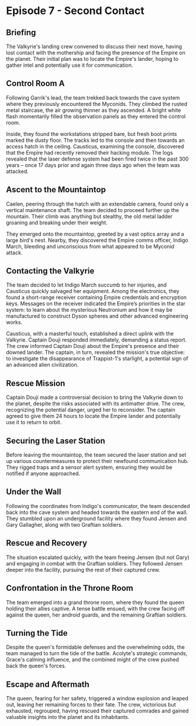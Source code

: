 # Episode 7 - Second Contact

## Briefing
The Valkyrie's landing crew convened to discuss their next move, having lost contact with the mothership and facing the presence of the Empire on the planet.  Their initial plan was to locate the Empire's lander, hoping to gather intel and potentially use it for communication.

## Control Room A
Following Garrik's lead, the team trekked back towards the cave system where they previously encountered the Myconids.  They climbed the rusted metal staircase, the air growing thinner as they ascended.  A bright white flash momentarily filled the observation panels as they entered the control room.    

Inside, they found the workstations stripped bare, but fresh boot prints marked the dusty floor.  The tracks led to the console and then towards an access hatch in the ceiling.  Causticus, examining the console, discovered that the Empire had recently removed their hacking module.  The logs revealed that the laser defense system had been fired twice in the past 300 years – once 17 days prior and again three days ago when the team was attacked.    

## Ascent to the Mountaintop
Caelen, peering through the hatch with an extendable camera, found only a vertical maintenance shaft.  The team decided to proceed further up the mountain.  Their climb was anything but stealthy, the old metal ladder groaning and breaking under their weight.    

They emerged onto the mountaintop, greeted by a vast optics array and a large bird's nest.  Nearby, they discovered the Empire comms officer, Indigo March, bleeding and unconscious from what appeared to be Myconid attack.    

## Contacting the Valkyrie
The team decided to let Indigo March succumb to her injuries, and Causticus quickly salvaged her equipment.  Among the electronics, they found a short-range receiver containing Empire credentials and encryption keys. Messages on the receiver indicated the Empire’s priorities in the star system: to learn about the mysterious Neutronium and how it may be manufactured to construct Dyson spheres and other advanced engineering works. 

Causticus, with a masterful touch, established a direct uplink with the Valkyrie.  Captain Douji responded immediately, demanding a status report. The crew informed Captain Douji about the Empire's presence and their downed lander.  The captain, in turn, revealed the mission's true objective: to investigate the disappearance of Trappist-1's starlight, a potential sign of an advanced alien civilization.

## Rescue Mission
Captain Douji made a controversial decision to bring the Valkyrie down to the planet, despite the risks associated with its antimatter drive.  The crew, recognizing the potential danger, urged her to reconsider.  The captain agreed to give them 24 hours to locate the Empire lander and potentially use it to return to orbit.    

## Securing the Laser Station
Before leaving the mountaintop, the team secured the laser station and set up various countermeasures to protect their newfound communication hub.  They rigged traps and a sensor alert system, ensuring they would be notified if anyone approached.    

## Under the Wall
Following the coordinates from Indigo's communicator, the team descended back into the cave system and headed towards the eastern end of the wall.  They stumbled upon an underground facility where they found Jensen and Gary Gallagher, along with two Graftian soldiers.    

## Rescue and Recovery
The situation escalated quickly, with the team freeing Jensen (but not Gary) and engaging in combat with the Graftian soldiers.  They followed Jensen deeper into the facility, pursuing the rest of their captured crew.    

## Confrontation in the Throne Room
The team emerged into a grand throne room, where they found the queen holding their allies captive.  A tense battle ensued, with the crew facing off against the queen, her android guards, and the remaining Graftian soldiers.    

## Turning the Tide
Despite the queen's formidable defenses and the overwhelming odds, the team managed to turn the tide of the battle.  Acolyte's strategic commands, Grace's calming influence, and the combined might of the crew pushed back the queen's forces.    

## Escape and Aftermath
The queen, fearing for her safety, triggered a window explosion and leaped out, leaving her remaining forces to their fate.  The crew, victorious but exhausted, regrouped, having rescued their captured comrades and gained valuable insights into the planet and its inhabitants.